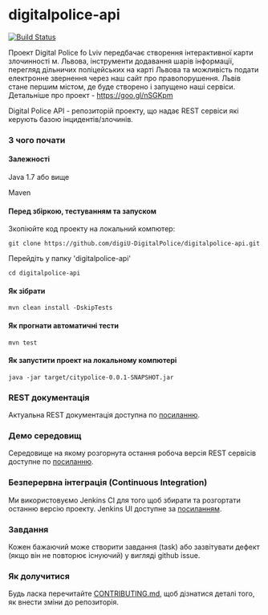 # digitalpolice-api
[![Build Status](http://162.211.230.155:8181/job/digitalpolice-java/badge/icon)](http://162.211.230.155:8181/job/digitalpolice-java/)

Проект Digital Police fo Lviv передбачає створення інтерактивної карти злочинності м. Львова, інструменти додавання шарів інформації, перегляд дільничих поліцейських на карті Львова та можливість подати електронне звернення через наш сайт про правопорушення. Львів стане першим містом, де буде створено і запущено наші сервіси. Детальніше про проект - https://goo.gl/nSGKpm

Digital Police API - репозиторій проекту, що надає REST сервіси які керують базою інцидентів/злочинів.

### З чого почати

#### Залежності

Java 1.7 або вище

Maven

#### Перед збіркою, тестуванням та запуском

Зкопіюйте код проекту на локальний компютер:

```
git clone https://github.com/digiU-DigitalPolice/digitalpolice-api.git
```

Перейдіть у папку 'digitalpolice-api'

```
cd digitalpolice-api
```

#### Як зібрати

```
mvn clean install -DskipTests
```

#### Як прогнати автоматичні тести

```
mvn test
```

#### Як запустити проект на локальному компютері

```
java -jar target/citypolice-0.0.1-SNAPSHOT.jar
```

### REST документація

Актуальна REST документація доступна по [посиланню](http://162.211.230.155:8080/docs/index.html).

### Демо середовищ

Середовище на якому розгорнута остання робоча версія REST сервісів доступне по [посиланню](http://162.211.230.155:8080/).

### Безперервна інтеграція (Continuous Integration)

Ми використовуємо Jenkins CI для того щоб збирати та розгортати останню версію проекту. Jenkins UI доступне за  [посиланням](http://162.211.230.155:8181/job/digitalpolice-java).

### Завдання

Кожен бажаючий може створити завдання (task) або зазвітувати дефект (якщо він не повторює існуючий) у вигляді github issue.


### Як долучитися

Будь ласка перечитайте [CONTRIBUTING.md](https://github.com/digiU-DigitalPolice/digitalpolice-api/blob/master/CONTRIBUTING.md), щоб дізнатися деталі того, як внести зміни до репозиторія.
